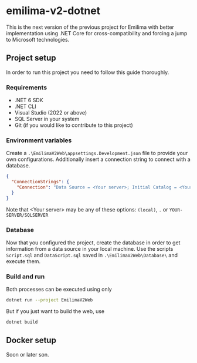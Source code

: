 # emilima-v2-dotnet

This is the next version of the previous project for Emilima with better implementation using .NET Core for cross-compatibility and forcing a jump to Microsoft technologies.

## Project setup

In order to run this project you need to follow this guide thoroughly.

### Requirements

- .NET 6 SDK
- .NET CLI
- Visual Studio (2022 or above)
- SQL Server in your system
- Git (if you would like to contribute to this project)

### Environment variables

Create a `.\EmilimaV2Web\appsettings.Development.json` file to provide your own configurations. Additionally insert a connection string to connect with a database.

``` json
{
  "ConnectionStrings": {
    "Connection": "Data Source = <Your server>; Initial Catalog = <Your database>; User Id = <Your username>; Password = <Your password>; Encrypt=False; TrustServerCertificate=True;"
  }
}
```

Note that \<Your server\> may be any of these options: `(local)`, `.` or `YOUR-SERVER/SQLSERVER`

### Database

Now that you configured the project, create the database in order to get information from a data source in your local machine. Use the scripts `Script.sql` and `DataScript.sql` saved in `.\EmilimaV2Web\Database\` and execute them.

### Build and run

Both processes can be executed using only

``` bash
dotnet run --project EmilimaV2Web
```

But if you just want to build the web, use

``` bash
dotnet build
```

## Docker setup

Soon or later son.